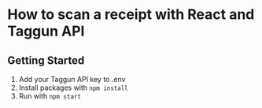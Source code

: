# How to scan a receipt with React and Taggun API

## Getting Started
1. Add your Taggun API key to .env
2. Install packages with `npm install`
3. Run with `npm start`
